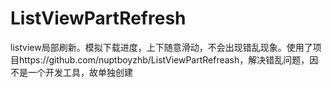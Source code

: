 # ListViewPartRefresh
listview局部刷新。模拟下载进度，上下随意滑动，不会出现错乱现象。使用了项目https://github.com/nuptboyzhb/ListViewPartRefreash，解决错乱问题，因不是一个开发工具，故单独创建
